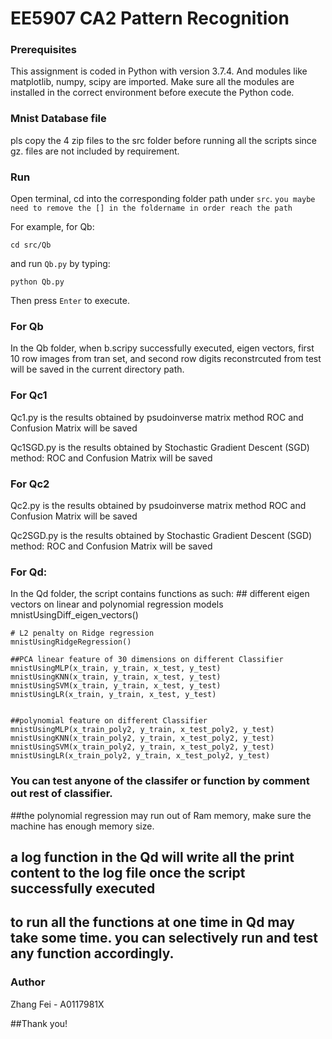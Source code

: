 # EE5907 CA2 Pattern Recognition


### Prerequisites

This assignment is coded in Python with version 3.7.4. 
And modules like matplotlib, numpy, scipy are imported. Make sure all the modules 
are installed in the correct environment before execute the Python code.

### Mnist Database file
pls copy the 4 zip files to the src folder before running all the scripts
since gz. files are not included by requirement.

### Run

Open terminal, cd into the corresponding folder path under `src`. 
````you maybe need to remove the [] in the foldername in order reach the path````

For example, for Qb:
````
cd src/Qb
````
 and run `Qb.py` by typing: 
````
python Qb.py
````
Then press `Enter` to execute.

### For Qb
In the Qb folder, when b.scripy successfully executed, eigen vectors, first 10 row images from tran set, 
and second row digits reconstrcuted from test will be saved in the current directory path.


### For Qc1
Qc1.py is the results obtained by psudoinverse matrix method
ROC and Confusion Matrix will be saved

Qc1SGD.py is the results obtained by Stochastic Gradient Descent (SGD) method:
ROC and Confusion Matrix will be saved

### For Qc2
Qc2.py is the results obtained by psudoinverse matrix method
ROC and Confusion Matrix will be saved

Qc2SGD.py is the results obtained by Stochastic Gradient Descent (SGD) method:
ROC and Confusion Matrix will be saved

### For Qd:
In the Qd folder, the script contains functions as such:
	## different eigen vectors on linear and polynomial regression models
    mnistUsingDiff_eigen_vectors()

    # L2 penalty on Ridge regression 
    mnistUsingRidgeRegression()

    ##PCA linear feature of 30 dimensions on different Classifier
    mnistUsingMLP(x_train, y_train, x_test, y_test)
    mnistUsingKNN(x_train, y_train, x_test, y_test)
    mnistUsingSVM(x_train, y_train, x_test, y_test)
    mnistUsingLR(x_train, y_train, x_test, y_test)
    

    ##polynomial feature on different Classifier
    mnistUsingMLP(x_train_poly2, y_train, x_test_poly2, y_test)
    mnistUsingKNN(x_train_poly2, y_train, x_test_poly2, y_test)
    mnistUsingSVM(x_train_poly2, y_train, x_test_poly2, y_test)
    mnistUsingLR(x_train_poly2, y_train, x_test_poly2, y_test)

### You can test anyone of the classifer or function by comment out rest of classifier.
##the polynomial regression may run out of Ram memory, make sure the machine has enough memory size. 
## a log function in the Qd will write all the print content to the log file once the script successfully executed 
## to run all the functions at one time in Qd may take some time. you can selectively run and test any function accordingly. 



### Author
Zhang Fei - A0117981X

##Thank you!